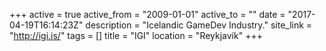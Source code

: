 +++
active = true
active_from = "2009-01-01"
active_to = ""
date = "2017-04-19T16:14:23Z"
description = "Icelandic GameDev Industry."
site_link = "http://igi.is/"
tags = []
title = "IGI"
location = "Reykjavík"
+++
